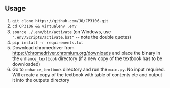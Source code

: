 ## Usage
1. `git clone https://github.com/J0/CP3106.git`
2. `cd CP3106 && virtualenv .env`
3. `source ./.env/bin/activate` (on Windows, use `".env/Scripts/activate.bat"` -- note the double quotes)
4. `pip install -r requirements.txt`
5. Download chromedriver from https://chromedriver.chromium.org/downloads and place the binary in the `enhance_textbook` directory (if a new copy of the textbook has to be downloaded)
6. Go to `enhance_textbook` directory and run the `main.py`. 
   No input required. Will create a copy of the textbook with table of contents etc and output it into the outputs directory
